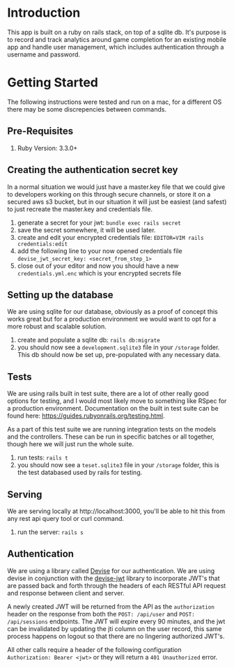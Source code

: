 # Introduction
This app is built on a ruby on rails stack, on top of a sqlite db. It's purpose is to record and track analytics around game completion for an existing mobile app and handle user management, which includes authentication through a username and password.

# Getting Started
The following instructions were tested and run on a mac, for a different OS there may be some discrepencies between commands.

## Pre-Requisites
1. Ruby Version: 3.3.0+

## Creating the authentication secret key
In a normal situation we would just have a master.key file that we could give to developers working on this through secure channels, or store it on a secured aws s3 bucket, but in our situation it will just be easiest (and safest) to just recreate the master.key and credentials file.

1. generate a secret for your jwt: `bundle exec rails secret`
2. save the secret somewhere, it will be used later.
3. create and edit your encrypted credentials file: `EDITOR=VIM rails credentials:edit`
4. add the following line to your now opened credentials file `devise_jwt_secret_key: <secret_from_step_1>`
5. close out of your editor and now you should have a new `credentials.yml.enc` which is your encrypted secrets file

## Setting up the database
We are using sqlite for our database, obviously as a proof of concept this works great but for a production environment we would want to opt for a more robust and scalable solution.

1. create and populate a sqlite db: `rails db:migrate`
2. you should now see a `development.sqlite3` file in your `/storage` folder. This db should now be set up, pre-populated with any necessary data.

## Tests
We are using rails built in test suite, there are a lot of other really good options for testing, and I would most likely move to something like RSpec for a production environment. Documentation on the built in test suite can be found here: https://guides.rubyonrails.org/testing.html.

As a part of this test suite we are running integration tests on the models and the controllers. These can be run in specific batches or all together, though here we will just run the whole suite.

1. run tests: `rails t`
2. you should now see a `teset.sqlite3` file in your `/storage` folder, this is the test databased used by rails for testing.

## Serving
We are serving locally at http://localhost:3000, you'll be able to hit this from any rest api query tool or curl command.

1. run the server: `rails s`

## Authentication
We are using a library called [Devise](https://github.com/heartcombo/devise) for our authentication. We are using devise in conjunction with the [devise-jwt](https://github.com/waiting-for-dev/devise-jwt) library to incorporate JWT's that are passed back and forth through the headers of each RESTful API request and response between client and server. 

A newly created JWT will be returned from the API as the `authorization` header on the response from both the `POST: /api/user` and `POST: /api/sessions` endpoints. The JWT will expire every 90 minutes, and the jwt can be invalidated by updating the jti column on the user record, this same process happens on logout so that there are no lingering authorized JWT's.

All other calls require a header of the following configuration `Authorization: Bearer <jwt>` or they will return a `401 Unauthorized` error.




